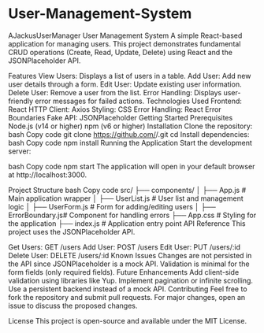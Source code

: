 # User-Management-System
AJackusUserManager
User Management System
A simple React-based application for managing users. This project demonstrates fundamental CRUD operations (Create, Read, Update, Delete) using React and the JSONPlaceholder API.

Features
View Users: Displays a list of users in a table.
Add User: Add new user details through a form.
Edit User: Update existing user information.
Delete User: Remove a user from the list.
Error Handling: Displays user-friendly error messages for failed actions.
Technologies Used
Frontend: React
HTTP Client: Axios
Styling: CSS
Error Handling: React Error Boundaries
Fake API: JSONPlaceholder
Getting Started
Prerequisites
Node.js (v14 or higher)
npm (v6 or higher)
Installation
Clone the repository:
bash
Copy code
git clone https://github.com/<your-username>/<repository-name>.git
cd <repository-name>
Install dependencies:
bash
Copy code
npm install
Running the Application
Start the development server:

bash
Copy code
npm start
The application will open in your default browser at http://localhost:3000.

Project Structure
bash
Copy code
src/
├── components/
│   ├── App.js          # Main application wrapper
│   ├── UserList.js     # User list and management logic
│   ├── UserForm.js     # Form for adding/editing users
│   ├── ErrorBoundary.js# Component for handling errors
├── App.css             # Styling for the application
├── index.js            # Application entry point
API Reference
This project uses the JSONPlaceholder API.

Get Users: GET /users
Add User: POST /users
Edit User: PUT /users/:id
Delete User: DELETE /users/:id
Known Issues
Changes are not persisted in the API since JSONPlaceholder is a mock API.
Validation is minimal for the form fields (only required fields).
Future Enhancements
Add client-side validation using libraries like Yup.
Implement pagination or infinite scrolling.
Use a persistent backend instead of a mock API.
Contributing
Feel free to fork the repository and submit pull requests. For major changes, open an issue to discuss the proposed changes.

License
This project is open-source and available under the MIT License.

